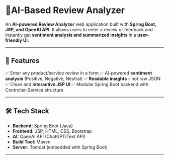 # 📌AI-Based Review Analyzer 

An **AI-powered Review Analyzer** web application built with **Spring Boot, JSP, and OpenAI API**.
It allows users to enter a review or feedback and instantly get **sentiment analysis and summarized insights** in a **user-friendly UI**.

---

## 🚀 Features

✅ Enter any product/service review in a form
✅ AI-powered **sentiment analysis** (Positive, Negative, Neutral)
✅ **Readable insights** – not raw JSON
✅ Clean and **interactive JSP UI**
✅ Modular Spring Boot backend with Controller-Service structure

---

## 🛠️ Tech Stack

* **Backend:** Spring Boot (Java)
* **Frontend:** JSP, HTML, CSS, Bootstrap
* **AI:** OpenAI API (ChatGPT/Text API)
* **Build Tool:** Maven
* **Server:** Tomcat (embedded with Spring Boot)

---
